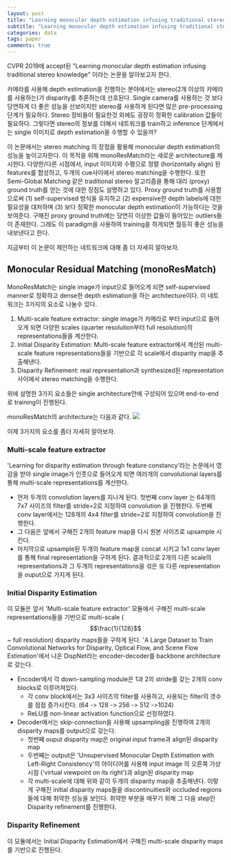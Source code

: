 ```yaml
---
layout: post
title: "Learning monocular depth estimation infusing traditional stereo knowledge"
subtitle: "Learning monocular depth estimation infusing traditional stereo knowledge"
categories: data
tags: paper
comments: true
---
```


CVPR 2019에 accept된 "Learning monocular depth estimation infusing traditional stereo knowledge" 이라는 논문을 알아보고자 한다. 

카메라를 사용해 depth estimation을 진행하는 분야에서는 stereo(2개 이상의 카메라를 사용하는)가 disparity를 추론하는데 선호된다. Single camera를 사용하는 것 보다 당연하게 더 좋은 성능을 선보이지만 stereo를 사용하게 된다면 많은 pre-processing 단계가 필요하다. Stereo 장비들이 필요한것 외에도 굉장히 정확한 calibration 값들이 필요하다. 그렇다면 stereo의 정보를 더해서 네트워크를 train하고 inference 단계에서는 single 이미지로 depth estimation을 수행할 수 있을까? 

이 논문에서는 stereo matching 의 장점을 활용해 monocular depth estimation의 성능을 높이고자한다. 이 목적을 위해 monoResMatch라는 새로운 architecture를 제시한다. 다양한/다른 시점에서, input 이미지와 수평으로 정렬 (horizontally align) 된 features를 합성하고, 두개의 cue사이에서 stereo matching을 수행한다. 또한 Semi-Global Matching 같은 traditional stereo 알고리즘을 통해 대리 (proxy) ground truth를 얻는 것에 대한 장점도 설명하고 있다. Proxy ground truth를 사용함으로써 (1) self-supervised 방식을 유지하고 (2) expensive한 depth labels에 대한 필요성을 대처하며 (3) 보다 정확한 monocular depth estimation이 가능하다는 것을 보여준다. 구해진 proxy ground truth에는 당연히 이상한 값들이 들어있는 outliers들이 존재한다. 그래도 이 paradigm을 사용하여 training을 하게되면 월등히 좋은 성능을 내보낸다고 한다.

지금부터 이 논문이 제안하는 네트워크에 대해 좀 더 자세히 알아보자.

## Monocular Residual Matching (monoResMatch)
MonoResMatch는 single image가 input으로 들어오게 되면 self-supervised manner로 정확하고 dense한 depth estimation을 하는 architecture이다. 이 네트워크는 3가지의 요소로 나눌수 있다. 
1. Multi-scale feature extractor: single image가 카메라로 부터 input으로 들어오게 되면 다양한 scales (quarter resolution부터 full resolution)의 representations들을 계산한다. 
2. Initial Disparity Estimation: Multi-scale feature extractor에서 계산된 multi-scale feature representations들을 기반으로 각 scale에서 disparity map을 추출해낸다.
3. Disparity Refinement: real representation과 synthesized된 representation 사이에서 stereo matching을 수행한다. 

위에 설명한 3가지 요소들은 single architecture안에 구성되어 있으며 end-to-end로 training이 진행된다.

monoResMatch의 architecture는 다음과 같다.
<img src="https://github.com/abeyang00/abeyang00.github.io/blob/master/assets/img/monoResMatch_architecture.png">

이제 3가지의 요소를 좀더 자세히 알아보자.

### Multi-scale feature extractor
'Learning for disparity estimation through feature constancy'라는 논문에서 영감을 받아 single image가 인풋으로 들어오게 되면 여러개의 convolutional layers를 통해 multi-scale representations를 계산한다.
- 먼저 두개의 convolution layers를 지나게 된다. 첫번째 conv layer 는 64개의 7x7 사이즈의 filter를 stride=2로 지정하여 convolution 을 진행한다. 
  두번째 conv layer에서는 128개의 4x4 filter를 stride=2로 지정하여 convolution을 진행한다. 
- 그 다음은 앞에서 구해진 2개의 feature map을 다시 원본 사이즈로 upsample 시킨다.
- 마지막으로 upsample된 두개의 feature map을 concat 시키고 1x1 conv layer를 통해 final representation을 구하게 된다. 
결과적으로 2개의 다른 scale의 representations과 그 두개의 representations을 섞은 또 다른 representation을 ouput으로 가지게 된다.
  
### Initial Disparity Estimation
이 모듈은 앞서 'Multi-scale feature extractor' 모듈에서 구해진 multi-scale representations들을 기반으로 multi-scale ($$\frac{1}{128}$$ ~ full resolution) disparity maps들을 구하게 된다. 'A Large Dataset to Train Convolutional Networks for Disparity, Optical Flow, and Scene Flow Estimation'에서 나온 DispNet라는 encoder-decoder를 backbone architecture로 갖는다.
- Encoder에서 각 down-sampling module은 1과 2의 stride를 갖는 2개의 conv blocks로 이루어져있다. 
  - 각 conv block에서는 3x3 사이즈의 filter를 사용하고, 사용되는 filter의 갯수를 점점 증가시킨다. (64 -> 128 -> 256 -> 512 ->1024)
  - ReLU를 non-linear activation function으로 선정하였다. 
- Decoder에서는 skip-connection을 사용해 upsampling을 진행하여 2개의 disparity maps를 output으로 갖는다.
  - 첫번째 ouput disparity map은 original input frame과 align된 disparity map
  - 두번째는 output은 'Unsupervised Monocular Depth Estimation with Left-Right Consistency'의 아이디어를 사용해 input image 의 오른쪽 가상시점 ('virtual viewpoint on its right')과 align된 disparity map
  - 각 multi-scale에 대해 위와 같이 두개의 disparity map을 추출해낸다.
이렇게 구해진 initial disparity maps들을 discontinuities와 occluded regions들에 대해 취약한 성능을 보인다. 취약한 부분을 매꾸기 위해 그 다음 step인 Disparity refinement를 진행한다.
  
### Disparity Refinement
이 모듈에서는 Initial Disparity Estimation에서 구해진 multi-scale disparity maps를 기반으로 진행된다.



